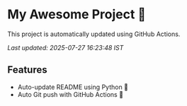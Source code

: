 # My Awesome Project 🚀

This project is automatically updated using GitHub Actions.

_Last updated: 2025-07-27 16:23:48 IST_

## Features
- Auto-update README using Python 🐍
- Auto Git push with GitHub Actions 🤖
